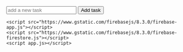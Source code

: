 <!DOCTYPE html>
<html lang="en">
<head>
    <meta charset="UTF-8">
    <meta name="viewport" content="width=device-width, initial-scale=1.0">
    <title>Task mnagement app</title>
    <link rel="stylesheet" href="app.css">
</head>
<body>
    <div  class="taskform">
        <input type="text" id="taskinput" placeholder="add a new task">
        <button onclick="addtasks()">Add task</button>
    </div>
    <ul id="task list"></ul>

    <script src="https://www.gstatic.com/firebasejs/8.3.0/firebase-app.js"></script>
    <script src="https://www.gstatic.com/firebasejs/8.3.0/firebase-firestore.js"></script>
    <script app.js></script>
</body>
</html>
